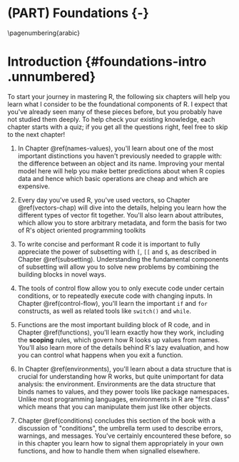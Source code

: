 # (PART) Foundations {-}

\pagenumbering{arabic}

# Introduction {#foundations-intro  .unnumbered}

To start your journey in mastering R, the following six chapters will help you learn what I consider to be the foundational components of R. I expect that you've already seen many of these pieces before, but you probably have not studied them deeply. To help check your existing knowledge, each chapter starts with a quiz; if you get all the questions right, feel free to skip to the next chapter!

1.  In Chapter \@ref(names-values), you'll learn about one of the most 
    important distinctions you haven't previously needed to grapple with:
    the difference between an object and its name. Improving your mental model 
    here will help you make better predictions about when R copies data 
    and hence which basic operations are cheap and which are expensive.
   
1.  Every day you've used R, you've used vectors, so Chapter \@ref(vectors-chap)
    will dive into the details, helping you learn how the different types of 
    vector fit together. You'll also learn about attributes, which allow you to
    store arbitrary metadata, and form the basis for two of R's object
    oriented programming toolkits
    
1.  To write concise and performant R code it is important to fully appreciate
    the power of subsetting with `[`, `[[` and `$`, as described in Chapter
    \@ref(subsetting). Understanding the fundamental components of subsetting 
    will allow you to solve new problems by combining the building blocks in 
    novel ways.

1.  The tools of control flow allow you to only execute code under certain
    conditions, or to repeatedly execute code with changing inputs. In Chapter
    \@ref(control-flow), you'll learn the important `if` and `for` constructs,
    as well as related tools like `switch()` and `while`.

1.  Functions are the most important building block of R code, and in Chapter
    \@ref(functions), you'll learn exactly how they work, including
    the __scoping__ rules, which govern how R looks up values from names.
    You'll also learn more of the details behind R's lazy evaluation, and 
    how you can control what happens when you exit a function.
    
1.  In Chapter \@ref(environments), you'll learn about a data structure that
    is crucial for understanding how R works, but quite unimportant for data 
    analysis: the environment. Environments are the data structure that binds 
    names to values, and they power tools like package namespaces. Unlike most
    programming languages, environments in R are "first class" which means that 
    you can manipulate them just like other objects.

1.  Chapter \@ref(conditions) concludes this section of the book with a 
    discussion of "conditions", the umbrella term used to describe errors, 
    warnings, and messages. You've certainly encountered these before, so in 
    this chapter you learn how to signal them appropriately in your own 
    functions, and how to handle them when signalled elsewhere.
    
